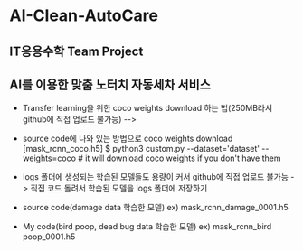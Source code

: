 # AI-Clean-AutoCare

## IT응용수학 Team Project
## AI를 이용한 맞춤 노터치 자동세차 서비스

- Transfer learning을 위한 coco weights download 하는 법(250MB라서 github에 직접 업로드 불가능)
-->
- source code에 나와 있는 방법으로 coco weights download [mask_rcnn_coco.h5]
$ python3 custom.py --dataset='dataset' --weights=coco # it will download coco weights if you don't have them


- logs 폴더에 생성되는 학습된 모델들도 용량이 커서 github에 직접 업로드 불가능 -> 직접 코드 돌려서 학습된 모델을 logs 폴더에 저장하기

- source code(damage data 학습한 모델)
  ex) mask_rcnn_damage_0001.h5
- My code(bird poop, dead bug data 학습한 모델)
  ex) mask_rcnn_bird poop_0001.h5
